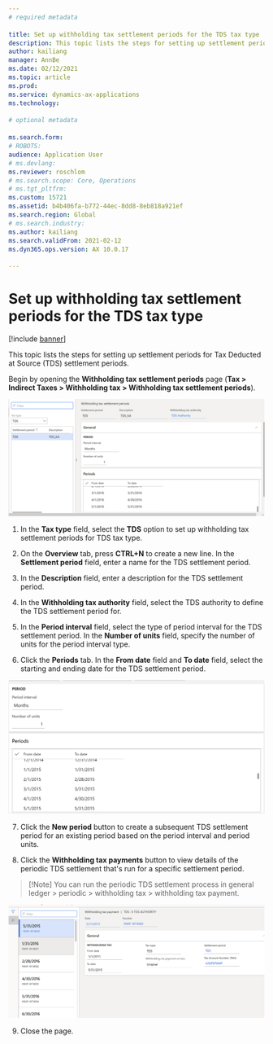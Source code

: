 ```yaml
---
# required metadata

title: Set up withholding tax settlement periods for the TDS tax type
description: This topic lists the steps for setting up settlement periods for Tax Deducted at Source (TDS) settlement periods.
author: kailiang
manager: AnnBe
ms.date: 02/12/2021
ms.topic: article
ms.prod: 
ms.service: dynamics-ax-applications
ms.technology: 

# optional metadata

ms.search.form: 
# ROBOTS: 
audience: Application User
# ms.devlang: 
ms.reviewer: roschlom
# ms.search.scope: Core, Operations
# ms.tgt_pltfrm: 
ms.custom: 15721
ms.assetid: b4b406fa-b772-44ec-8dd8-8eb818a921ef
ms.search.region: Global
# ms.search.industry: 
ms.author: kailiang
ms.search.validFrom: 2021-02-12
ms.dyn365.ops.version: AX 10.0.17

---
```


# Set up withholding tax settlement periods for the TDS tax type

[!include [banner](../includes/banner.md)]

This topic lists the steps for setting up settlement periods for Tax Deducted at Source (TDS) settlement periods.

Begin by opening the **Withholding tax settlement periods** page (**Tax > Indirect Taxes > Withholding tax > Withholding tax settlement periods**).

[![Withholding tax settlement periods](./media/apac-ind-TDS-13.png)](./media/apac-ind-TDS-13.png) 

1. In the **Tax type** field, select the **TDS** option to set up withholding tax settlement periods for TDS tax type.

2. On the **Overview** tab, press **CTRL+N** to create a new line. In the **Settlement period** field, enter a name for the TDS settlement period.

3. In the **Description** field, enter a description for the TDS settlement period.

4. In the **Withholding tax authority** field, select the TDS authority to define the TDS settlement period for.

5. In the **Period interval** field, select the type of period interval for the TDS settlement period. In the **Number of units** field, specify the number of units for the period interval type.

6. Click the **Periods** tab. In the **From date** field and **To date** field, select the starting and ending date for the TDS settlement period.

 [![Period interval](./media/apac-ind-TDS-14.png)](./media/apac-ind-TDS-14.png)

7. Click the **New period** button to create a subsequent TDS settlement period for an existing period based on the period interval and period units.

8. Click the **Withholding tax payments** button to view details of the periodic TDS settlement that's run for a specific settlement period. 

>   [!Note]
>   You can run the periodic TDS settlement process in general ledger > periodic > withholding tax > withholding  tax payment.  

[![Withholding tax payment](./media/apac-ind-TDS-15.png)](./media/apac-ind-TDS-15.png)

9. Close the page.
